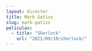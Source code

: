 ```yaml
---
layout: director
title: Mark Gatiss
slug: mark-gatiss
peliculas:
  - title: "Sherlock"
    url: "2021/09/10/sherlock/"
---
```

